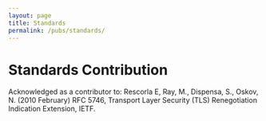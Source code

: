 ```yaml
---
layout: page
title: Standards
permalink: /pubs/standards/
---
```


# Standards Contribution

Acknowledged as a contributor to:
Rescorla E, Ray, M., Dispensa, S., Oskov, N. (2010 February) RFC 5746, Transport Layer Security (TLS) Renegotiation Indication Extension, IETF. 


